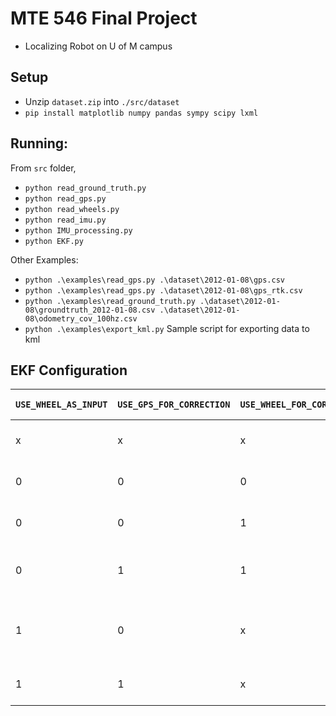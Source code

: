 # MTE 546 Final Project
- Localizing Robot on U of M campus

## Setup
- Unzip `dataset.zip` into `./src/dataset`
- `pip install matplotlib numpy pandas sympy scipy lxml`

## Running:
From `src` folder, 
- `python read_ground_truth.py`
- `python read_gps.py`
- `python read_wheels.py`
- `python read_imu.py`
- `python IMU_processing.py`
- `python EKF.py`

 Other Examples:
- `python .\examples\read_gps.py .\dataset\2012-01-08\gps.csv`
- `python .\examples\read_gps.py .\dataset\2012-01-08\gps_rtk.csv`
- `python .\examples\read_ground_truth.py .\dataset\2012-01-08\groundtruth_2012-01-08.csv .\dataset\2012-01-08\odometry_cov_100hz.csv`
- `python .\examples\export_kml.py` Sample script for exporting data to kml


## EKF Configuration

| `USE_WHEEL_AS_INPUT` | `USE_GPS_FOR_CORRECTION` | `USE_WHEEL_FOR_CORRECTION` | `USE_GPS_AS_INPUT` | Configuration Meaning |
|---|---|---|---|---|
| x | x | x | 1 | Use only GPS to estimate state |
| 0 | 0 | 0 | 0 | Use IMU as input, no corrections |
| 0 | 0 | 1 | 0 | Use IMU as input, correct with Wheels |
| 0 | 1 | 1 | 0 | Use IMU as input, correct with GPS and Wheels |
| 1 | 0 | x | 0 | Use Wheel as input, no corrections. Implicitly uses IMU's theta |
| 1 | 1 | x | 0 | Use Wheel as input, correct with GPS |
